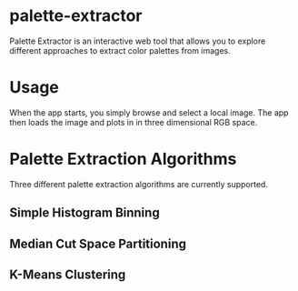 # palette-extractor

Palette Extractor is an interactive web tool that allows you to explore different approaches to extract color palettes from images.

# Usage
When the app starts, you simply browse and select a local image. The app then loads the image and plots in in three dimensional RGB space.

# Palette Extraction Algorithms
Three different palette extraction algorithms are currently supported.

## Simple Histogram Binning
## Median Cut Space Partitioning
## K-Means Clustering
